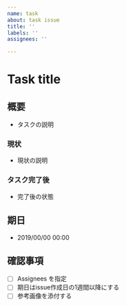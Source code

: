 ```yaml
---
name: task
about: task issue
title: ''
labels: ''
assignees: ''

---
```


# Task title

## 概要

- タスクの説明

### 現状

- 現状の説明

### タスク完了後

- 完了後の状態

## 期日

- 2019/00/00 00:00

## 確認事項

- [ ] Assignees を指定
- [ ] 期日はissue作成日の1週間以降にする
- [ ] 参考画像を添付する
